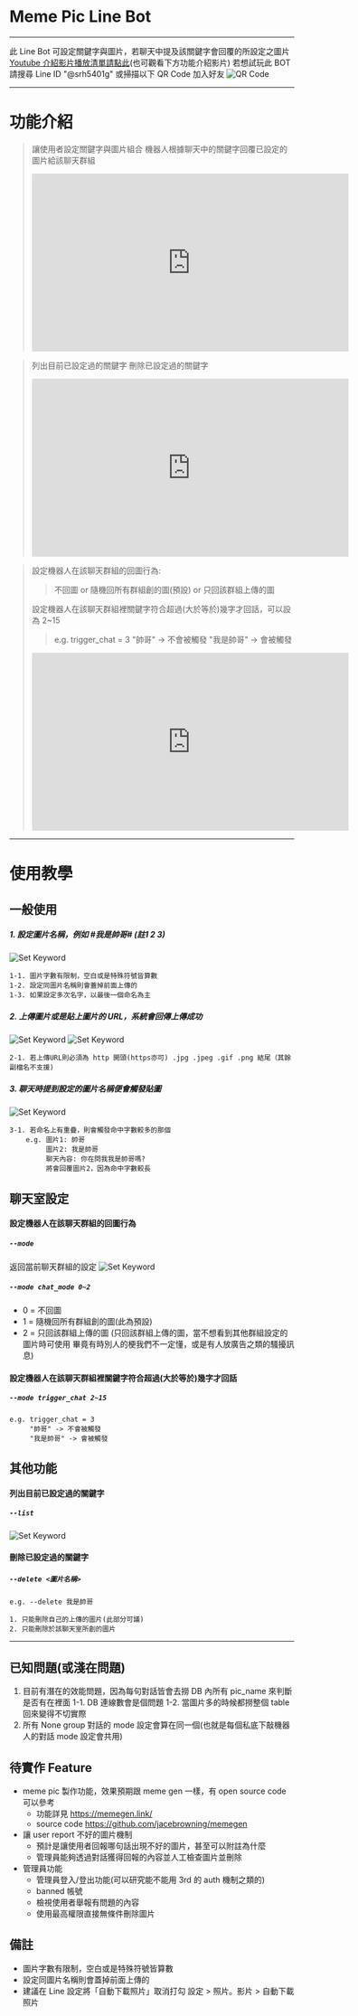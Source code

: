 # Meme Pic Line Bot
---------------------------------------
此 Line Bot 可設定關鍵字與圖片，若聊天中提及該關鍵字會回覆的所設定之圖片
[Youtube 介紹影片播放清單請點此](https://www.youtube.com/watch?v=eaLdnCgfywE&list=PLG-U6LloaLMsfdx8MqBBefKgCFYVfavAf)(也可觀看下方功能介紹影片)
若想試玩此 BOT 請搜尋 Line ID "@srh5401g"
或掃描以下 QR Code 加入好友
![QR Code](intro_data/QRcode.png?raw=true)

---------------------------------------
# 功能介紹
> 讓使用者設定關鍵字與圖片組合
> 機器人根據聊天中的關鍵字回覆已設定的圖片給該聊天群組
> <iframe width="560" height="315" src="https://www.youtube.com/embed/eaLdnCgfywE" frameborder="0" allow="accelerometer; autoplay; encrypted-media; gyroscope; picture-in-picture" allowfullscreen></iframe>

> 列出目前已設定過的關鍵字
> 刪除已設定過的關鍵字
> <iframe width="560" height="315" src="https://www.youtube.com/embed/Womg857wDws" frameborder="0" allow="accelerometer; autoplay; encrypted-media; gyroscope; picture-in-picture" allowfullscreen></iframe>

> 設定機器人在該聊天群組的回圖行為:
>>不回圖 or 隨機回所有群組創的圖(預設) or 只回該群組上傳的圖
>
> 設定機器人在該聊天群組裡關鍵字符合超過(大於等於)幾字才回話，可以設為 2~15
>> e.g. trigger_chat = 3
>> "帥哥" -> 不會被觸發
>> "我是帥哥" -> 會被觸發
> <iframe width="560" height="315" src="https://www.youtube.com/embed/xT4adktk3C8" frameborder="0" allow="accelerometer; autoplay; encrypted-media; gyroscope; picture-in-picture" allowfullscreen></iframe>

---------------------------------------

# 使用教學
## 一般使用
##### 1. 設定圖片名稱，例如 #我是帥哥# (註1 2 3)
![Set Keyword](intro_data/set_keyword.png)

    1-1. 圖片字數有限制，空白或是特殊符號皆算數
    1-2. 設定同圖片名稱則會蓋掉前面上傳的
    1-3. 如果設定多次名字，以最後一個命名為主
##### 2. 上傳圖片或是貼上圖片的 URL，系統會回傳上傳成功
![Set Keyword](intro_data/upload_pic.png)
![Set Keyword](intro_data/upload_pic_with_url.png)

    2-1. 若上傳URL則必須為 http 開頭(https亦可) .jpg .jpeg .gif .png 結尾（其餘副檔名不支援)

##### 3. 聊天時提到設定的圖片名稱便會觸發貼圖
![Set Keyword](intro_data/keyword_appear_in_chat.png)
    
    3-1. 若命名上有重疊，則會觸發命中字數較多的那個
        e.g. 圖片1: 帥哥
             圖片2: 我是帥哥
             聊天內容: 你在問我我是帥哥嗎?
             將會回覆圖片2，因為命中字數較長

## 聊天室設定
#### 設定機器人在該聊天群組的回圖行為
##### `--mode`
返回當前聊天群組的設定
![Set Keyword](intro_data/get_current_mode.png)

##### `--mode chat_mode 0~2` 
* 0 = 不回圖
* 1 = 隨機回所有群組創的圖(此為預設)
* 2 = 只回該群組上傳的圖
(只回該群組上傳的圖，當不想看到其他群組設定的圖片時可使用
畢竟有時別人的梗我們不一定懂，或是有人放廣告之類的騷擾訊息)
#### 設定機器人在該聊天群組裡關鍵字符合超過(大於等於)幾字才回話
##### `--mode trigger_chat 2~15`
```
e.g. trigger_chat = 3
     "帥哥" -> 不會被觸發
     "我是帥哥" -> 會被觸發
```
## 其他功能
#### 列出目前已設定過的關鍵字
##### `--list` 
![Set Keyword](intro_data/pic_name_list.png)

#### 刪除已設定過的關鍵字
##### `--delete <圖片名稱>` 
```
e.g. --delete 我是帥哥
```
    1. 只能刪除自己的上傳的圖片(此部分可議)
    2. 只能刪除於該聊天室所創的圖片

---------------------------------------

## 已知問題(或淺在問題)
1. 目前有潛在的效能問題，因為每句對話皆會去撈 DB 內所有 pic_name 來判斷是否有在裡面
1-1. DB 連線數會是個問題
1-2. 當圖片多的時候都撈整個 table 回來變得不切實際
2. 所有 None group 對話的 mode 設定會算在同一個(也就是每個私底下敲機器人的對話 mode 設定會共用)

## 待實作 Feature
* meme pic 製作功能，效果預期跟 meme gen 一樣，有 open source code 可以參考
  * 功能詳見 https://memegen.link/
  * source code https://github.com/jacebrowning/memegen
* 讓 user report 不好的圖片機制
  * 預計是讓使用者回報哪句話出現不好的圖片，甚至可以附註為什麼
  * 管理員能夠透過對話獲得回報的內容並人工檢查圖片並刪除
* 管理員功能
    * 管理員登入/登出功能(可以研究能不能用 3rd 的 auth 機制之類的)
    * banned 帳號
    * 檢視使用者舉報有問題的內容
    * 使用最高權限直接無條件刪除圖片

## 備註
* 圖片字數有限制，空白或是特殊符號皆算數
* 設定同圖片名稱則會蓋掉前面上傳的
* 建議在 Line 設定將「自動下載照片」取消打勾
   設定 > 照片。影片 > 自動下載照片